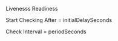 Livenesss Readiness

Start Checking After = initialDelaySeconds

Check Interval = periodSeconds







